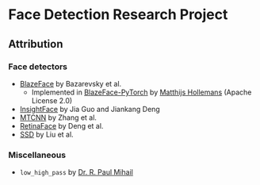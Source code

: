 # Face Detection Research Project

## Attribution

### Face detectors

- [BlazeFace](https://arxiv.org/abs/1907.05047) by Bazarevsky et al.
  - Implemented in [BlazeFace-PyTorch](https://github.com/hollance/BlazeFace-PyTorch) by [Matthijs Hollemans](https://github.com/hollance) (Apache License 2.0)
- [InsightFace](https://github.com/deepinsight/insightface) by Jia Guo and Jiankang Deng
- [MTCNN](https://arxiv.org/abs/1604.02878) by Zhang et al.
- [RetinaFace](https://arxiv.org/abs/1905.00641) by Deng et al.
- [SSD](https://arxiv.org/abs/1512.02325) by Liu et al.

### Miscellaneous

- `low_high_pass` by [Dr. R. Paul Mihail](https://cs.valdosta.edu/~rpmihail/)
